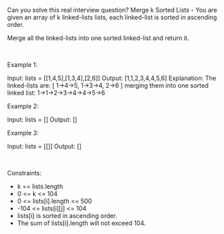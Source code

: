 Can you solve this real interview question? Merge k Sorted Lists - You are given an array of k linked-lists lists, each linked-list is sorted in ascending order.

Merge all the linked-lists into one sorted linked-list and return it.

 

Example 1:


Input: lists = [[1,4,5],[1,3,4],[2,6]]
Output: [1,1,2,3,4,4,5,6]
Explanation: The linked-lists are:
[
  1->4->5,
  1->3->4,
  2->6
]
merging them into one sorted linked list:
1->1->2->3->4->4->5->6


Example 2:


Input: lists = []
Output: []


Example 3:


Input: lists = [[]]
Output: []


 

Constraints:

 * k == lists.length
 * 0 <= k <= 104
 * 0 <= lists[i].length <= 500
 * -104 <= lists[i][j] <= 104
 * lists[i] is sorted in ascending order.
 * The sum of lists[i].length will not exceed 104.